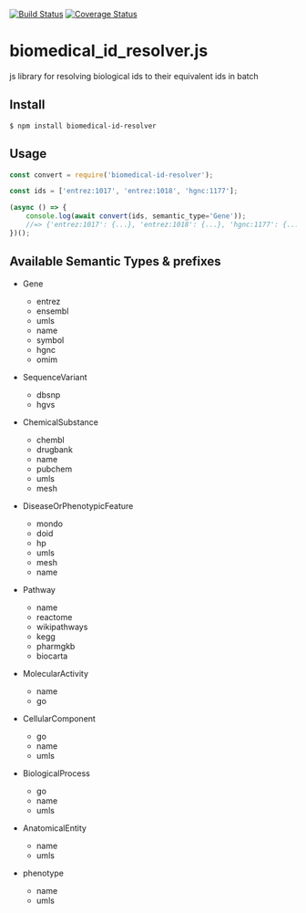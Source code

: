 [![Build Status](https://travis-ci.com/kevinxin90/id_converter.js.svg?branch=master)](https://travis-ci.com/kevinxin90/id_converter.js)
[![Coverage Status](https://coveralls.io/repos/github/kevinxin90/id_converter.js/badge.svg?branch=master)](https://coveralls.io/github/kevinxin90/id_converter.js?branch=master)

# biomedical_id_resolver.js
js library for resolving biological ids to their equivalent ids in batch

## Install

```
$ npm install biomedical-id-resolver
```

## Usage

```js
const convert = require('biomedical-id-resolver');

const ids = ['entrez:1017', 'entrez:1018', 'hgnc:1177'];

(async () => {
	console.log(await convert(ids, semantic_type='Gene'));
	//=> {'entrez:1017': {...}, 'entrez:1018': {...}, 'hgnc:1177': {...}}
})();
```

## Available Semantic Types & prefixes
* Gene
    * entrez
    * ensembl
    * umls
    * name
    * symbol
    * hgnc
    * omim

* SequenceVariant
    * dbsnp
    * hgvs

* ChemicalSubstance
    * chembl
    * drugbank
    * name
    * pubchem
    * umls
    * mesh

* DiseaseOrPhenotypicFeature
    * mondo
    * doid
    * hp
    * umls
    * mesh
    * name

* Pathway
    * name
    * reactome
    * wikipathways
    * kegg
    * pharmgkb
    * biocarta

* MolecularActivity
    * name
    * go

* CellularComponent
    * go
    * name
    * umls

* BiologicalProcess
    * go
    * name
    * umls

* AnatomicalEntity
    * name
    * umls

* phenotype
    * name
    * umls

